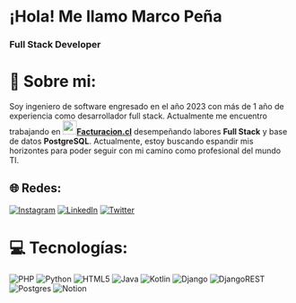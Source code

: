 # ¡Hola! Me llamo Marco Peña
### Full Stack Developer


# 💫 Sobre mi:

Soy ingeniero de software engresado en el año 2023 con más de 1 año de experiencia como desarrollador full stack. Actualmente me encuentro trabajando en [<img src="https://facturacion.cl/img/Facturacion.png" width="25px"></img><strong >Facturacion.cl</strong>](https://facturacion.cl) desempeñando labores <strong>Full Stack</strong> y base de datos <strong>PostgreSQL</strong>.
Actualmente, estoy buscando espandir mis horizontes para poder seguir con mi camino como profesional del mundo TI.


## 🌐 Redes:
[![Instagram](https://img.shields.io/badge/Instagram-%23E4405F.svg?logo=Instagram&logoColor=white)](https://instagram.com/marcozsh) [![LinkedIn](https://img.shields.io/badge/LinkedIn-%230077B5.svg?logo=linkedin&logoColor=white)](https://linkedin.com/in/marcozsh) [![Twitter](https://img.shields.io/badge/Twitter-%231DA1F2.svg?logo=Twitter&logoColor=white)](https://twitter.com/marcozsh) 

# 💻 Tecnologías:
![PHP](https://img.shields.io/badge/php-%23777BB4.svg?style=for-the-badge&logo=php&logoColor=white) ![Python](https://img.shields.io/badge/python-3670A0?style=for-the-badge&logo=python&logoColor=ffdd54) ![HTML5](https://img.shields.io/badge/html5-%23E34F26.svg?style=for-the-badge&logo=html5&logoColor=white) ![Java](https://img.shields.io/badge/java-%23ED8B00.svg?style=for-the-badge&logo=java&logoColor=white) ![Kotlin](https://img.shields.io/badge/kotlin-%230095D5.svg?style=for-the-badge&logo=kotlin&logoColor=white) ![Django](https://img.shields.io/badge/django-%23092E20.svg?style=for-the-badge&logo=django&logoColor=white) ![DjangoREST](https://img.shields.io/badge/DJANGO-REST-ff1709?style=for-the-badge&logo=django&logoColor=white&color=ff1709&labelColor=gray) ![Postgres](https://img.shields.io/badge/postgres-%23316192.svg?style=for-the-badge&logo=postgresql&logoColor=white) ![Notion](https://img.shields.io/badge/Notion-%23000000.svg?style=for-the-badge&logo=notion&logoColor=white)
